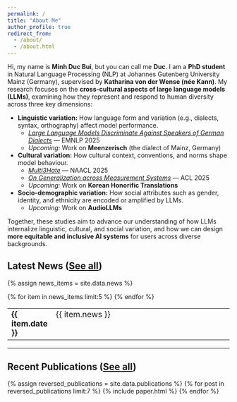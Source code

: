 ```yaml
---
permalink: /
title: "About Me"
author_profile: true
redirect_from: 
  - /about/
  - /about.html
---
```


Hi, my name is **Minh Duc Bui**, but you can call me **Duc**. I am a **PhD student** in Natural Language Processing (NLP) at Johannes Gutenberg University Mainz (Germany), supervised by **Katharina von der Wense (née Kann)**. My research focuses on the **cross-cultural aspects of large language models (LLMs)**, examining how they represent and respond to human diversity across three key dimensions:  

- **Linguistic variation:** How language form and variation (e.g., dialects, syntax, orthography) affect model performance.  
  - [*Large Language Models Discriminate Against Speakers of German Dialects*](https://arxiv.org/abs/2509.13835) — EMNLP 2025  
  - *Upcoming:* Work on **Meenzerisch** (the dialect of Mainz, Germany)
- **Cultural variation:** How cultural context, conventions, and norms shape model behaviour.  
  - [*Multi3Hate*](https://aclanthology.org/2025.naacl-long.490/) — NAACL 2025  
  - [*On Generalization across Measurement Systems*](https://aclanthology.org/2025.acl-long.1032/) — ACL 2025  
  - *Upcoming:* Work on **Korean Honorific Translations**
- **Socio-demographic variation:** How social attributes such as gender, identity, and ethnicity are encoded or amplified by LLMs.  
  - *Upcoming:* Work on **AudioLLMs**

Together, these studies aim to advance our understanding of how LLMs internalize linguistic, cultural, and social variation, and how we can design **more equitable and inclusive AI systems** for users across diverse backgrounds.




Latest News ([See all](/news/))
------
{% assign news_items = site.data.news %}
<table style="border-collapse: collapse; border:none; font-size:18px;">
  {% for item in news_items limit:5 %}
    <tr>
      <td style="width:20%; border: none; vertical-align:top;">
        <b>{{ item.date }}</b>
      </td>
      <td style="width:80%; border: none; vertical-align:top;">
        {{ item.news }}
      </td>
    </tr>
  {% endfor %}
</table>

---


Recent Publications ([See all](/publications/))
------
{% assign reversed_publications = site.data.publications %}
{% for post in reversed_publications limit:7 %}
{% include paper.html %}
{% endfor %}
